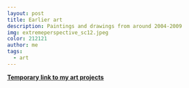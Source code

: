 ```yaml
---
layout: post
title: Earlier art
description: Paintings and drawings from around 2004-2009
img: extremeperspective_sc12.jpeg
color: 212121
author: me
tags:
  - art
---
```


<!-- * some text
{: toc} -->
<!-- # Under construction:  -->

[**Temporary link to my art projects**](http://biostat.mc.vanderbilt.edu/wiki/Main/SvetlanaEdenHobbies)
